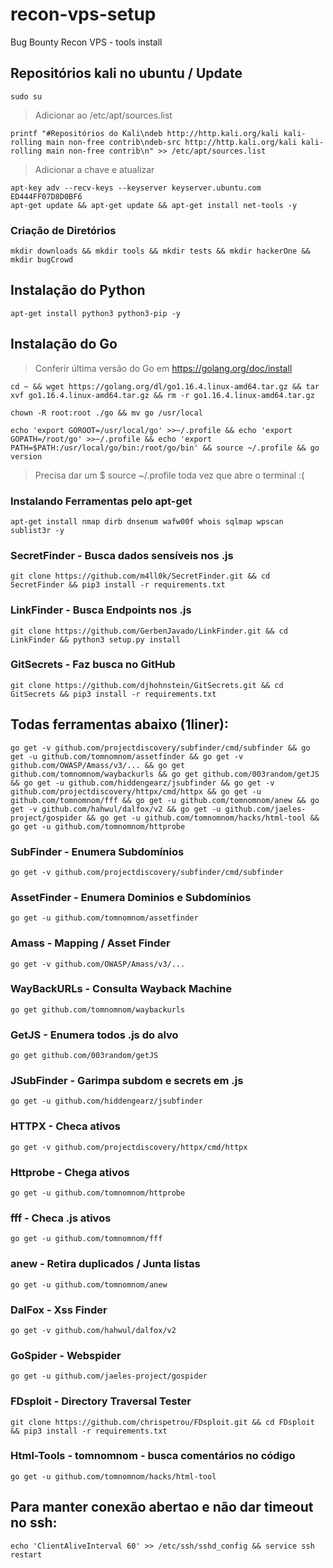 # recon-vps-setup
Bug Bounty Recon VPS - tools install 

## Repositórios kali no ubuntu / Update

```
sudo su
```
> Adicionar ao /etc/apt/sources.list
```
printf "#Repositórios do Kali\ndeb http://http.kali.org/kali kali-rolling main non-free contrib\ndeb-src http://http.kali.org/kali kali-rolling main non-free contrib\n" >> /etc/apt/sources.list
```
> Adicionar a chave e atualizar
```
apt-key adv --recv-keys --keyserver keyserver.ubuntu.com ED444FF07D8D0BF6 
apt-get update && apt-get update && apt-get install net-tools -y
```

### Criação de Diretórios

```
mkdir downloads && mkdir tools && mkdir tests && mkdir hackerOne && mkdir bugCrowd
```

## Instalação do Python

```
apt-get install python3 python3-pip -y
```
 
## Instalação do Go

> Conferir última versão do Go em https://golang.org/doc/install

```
cd ~ && wget https://golang.org/dl/go1.16.4.linux-amd64.tar.gz && tar xvf go1.16.4.linux-amd64.tar.gz && rm -r go1.16.4.linux-amd64.tar.gz
```
```
chown -R root:root ./go && mv go /usr/local
```
```
echo 'export GOROOT=/usr/local/go' >>~/.profile && echo 'export GOPATH=/root/go' >>~/.profile && echo 'export PATH=$PATH:/usr/local/go/bin:/root/go/bin' && source ~/.profile && go version
```
> Precisa dar um $ source ~/.profile toda vez que abre o terminal :(

### Instalando Ferramentas pelo apt-get
```
apt-get install nmap dirb dnsenum wafw00f whois sqlmap wpscan sublist3r -y
```
### SecretFinder - Busca dados sensíveis nos .js
```
git clone https://github.com/m4ll0k/SecretFinder.git && cd SecretFinder && pip3 install -r requirements.txt
```
### LinkFinder - Busca Endpoints nos .js
```
git clone https://github.com/GerbenJavado/LinkFinder.git && cd LinkFinder && python3 setup.py install
```
### GitSecrets - Faz busca no GitHub
```
git clone https://github.com/djhohnstein/GitSecrets.git && cd GitSecrets && pip3 install -r requirements.txt
```
## Todas ferramentas abaixo (1liner):
```
go get -v github.com/projectdiscovery/subfinder/cmd/subfinder && go get -u github.com/tomnomnom/assetfinder && go get -v github.com/OWASP/Amass/v3/... && go get github.com/tomnomnom/waybackurls && go get github.com/003random/getJS && go get -u github.com/hiddengearz/jsubfinder && go get -v github.com/projectdiscovery/httpx/cmd/httpx && go get -u github.com/tomnomnom/fff && go get -u github.com/tomnomnom/anew && go get -v github.com/hahwul/dalfox/v2 && go get -u github.com/jaeles-project/gospider && go get -u github.com/tomnomnom/hacks/html-tool && go get -u github.com/tomnomnom/httprobe
```
### SubFinder - Enumera Subdomínios
```
go get -v github.com/projectdiscovery/subfinder/cmd/subfinder
```
### AssetFinder - Enumera Dominios e Subdomínios
```
go get -u github.com/tomnomnom/assetfinder
```
### Amass - Mapping / Asset Finder
```
go get -v github.com/OWASP/Amass/v3/...
```
### WayBackURLs - Consulta Wayback Machine
```
go get github.com/tomnomnom/waybackurls
```
### GetJS - Enumera todos .js do alvo
```
go get github.com/003random/getJS
```
### JSubFinder - Garimpa subdom e secrets em .js
```
go get -u github.com/hiddengearz/jsubfinder
```
### HTTPX - Checa ativos
```
go get -v github.com/projectdiscovery/httpx/cmd/httpx
```
### Httprobe - Chega ativos
```
go get -u github.com/tomnomnom/httprobe
```
### fff - Checa .js ativos
```
go get -u github.com/tomnomnom/fff
```
### anew - Retira duplicados / Junta listas
```
go get -u github.com/tomnomnom/anew
```
### DalFox - Xss Finder
```
go get -v github.com/hahwul/dalfox/v2
```
### GoSpider - Webspider
```
go get -u github.com/jaeles-project/gospider
```
### FDsploit - Directory Traversal Tester
```
git clone https://github.com/chrispetrou/FDsploit.git && cd FDsploit && pip3 install -r requirements.txt
```
### Html-Tools - tomnomnom - busca comentários no código
```
go get -u github.com/tomnomnom/hacks/html-tool
```

## Para manter conexão abertao e não dar timeout no ssh:
```
echo 'ClientAliveInterval 60' >> /etc/ssh/sshd_config && service ssh restart
```

